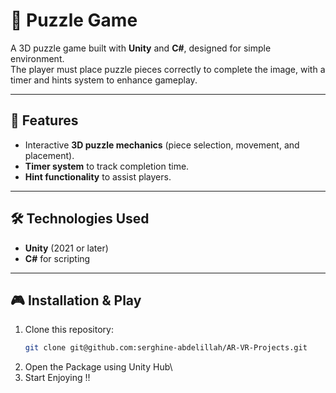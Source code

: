 # 🧩 Puzzle Game

A 3D puzzle game built with **Unity** and **C#**, designed for simple environment.  
The player must place puzzle pieces correctly to complete the image, with a timer and hints system to enhance gameplay.

---

## 🚀 Features
- Interactive **3D puzzle mechanics** (piece selection, movement, and placement).
- **Timer system** to track completion time.
- **Hint functionality** to assist players.


---

## 🛠️ Technologies Used
- **Unity** (2021 or later)
- **C#** for scripting


---

## 🎮 Installation & Play
1. Clone this repository:
   ```bash
   git clone git@github.com:serghine-abdelillah/AR-VR-Projects.git

2. Open the Package using Unity Hub\
3. Start Enjoying !!
